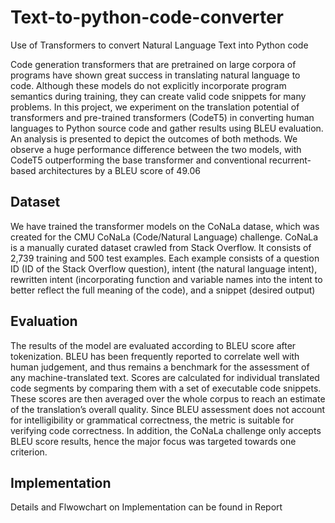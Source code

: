 # Text-to-python-code-converter
Use of Transformers to convert Natural Language Text into Python code

Code generation transformers that are pretrained on large corpora of programs have shown great success in translating natural language to code. Although these models do not explicitly incorporate program semantics during training, they can create valid code snippets for many problems. In this project, we experiment on the translation potential of transformers and pre-trained transformers (CodeT5) in converting human languages to Python source code and gather results using BLEU evaluation. An analysis is presented to depict the outcomes of both methods. We observe a huge performance difference between the two models, with CodeT5 outperforming the base transformer and conventional recurrent-based architectures by a BLEU score of 49.06

## Dataset
We have trained the transformer models on the CoNaLa datase, which was created for the CMU CoNaLa (Code/Natural Language) challenge. CoNaLa is a manually curated dataset crawled from Stack Overflow. It consists of 2,739 training and 500 test examples. Each example consists of a question ID (ID of the Stack Overflow question), intent (the natural language intent), rewritten intent (incorporating function and variable names into the intent to better reflect the full meaning of the code), and a snippet (desired output)

## Evaluation
The results of the model are evaluated according to BLEU score after tokenization. BLEU has been frequently reported to correlate well with human judgement, and thus remains a benchmark for the assessment of any machine-translated text. Scores are calculated for individual translated code segments by comparing them with a set of executable code snippets. These scores are then averaged over the whole corpus to reach an estimate of the translation’s overall quality. Since BLEU assessment does not account for intelligibility or grammatical correctness, the metric is suitable for verifying code correctness. In addition, the CoNaLa challenge only accepts BLEU score results, hence the major focus was targeted towards one criterion.

## Implementation

Details and Flwowchart on Implementation can be found in Report
